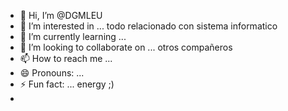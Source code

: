 - 👋 Hi, I’m @DGMLEU
- 👀 I’m interested in ... todo relacionado con sistema informatico
- 🌱 I’m currently learning ...
- 💞️ I’m looking to collaborate on ... otros compañeros 
- 📫 How to reach me ...
- 😄 Pronouns: ...
- ⚡ Fun fact: ... energy ;)
- 

<!---
DGMLEU/DGMLEU is a ✨ special ✨ repository because its `README.md` (this file) appears on your GitHub profile.
You can click the Preview link to take a look at your changes.
--->
